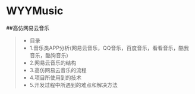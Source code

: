# WYYMusic
##高仿网易云音乐

> * 目录
> * 1.音乐类APP分析(网易云音乐，QQ音乐，百度音乐，看看音乐，酷我音乐，酷狗音乐)
> * 2.网易云音乐的结构
> * 3.高仿网易云音乐的流程
> * 4.项目所使用到的技术
> * 5.开发过程中所遇到的难点和解决方法
